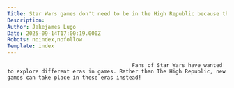 ```yaml
---
Title: Star Wars games don't need to be in the High Republic because they can explore these eras instead
Description: 
Author: Jakejames Lugo
Date: 2025-09-14T17:00:19.000Z
Robots: noindex,nofollow
Template: index
---
```


                                            Fans of Star Wars have wanted to explore different eras in games. Rather than The High Republic, new games can take place in these eras instead!
                                        